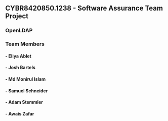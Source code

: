 ## CYBR8420850.1238 - Software Assurance Team Project
### OpenLDAP

### Team Members
#### - Eliya Ablet
#### - Josh Bartels
#### - Md Monirul Islam
#### - Samuel Schneider
#### - Adam Stemmler
#### - Awais Zafar
